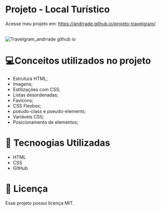 
# Projeto - Local Turístico
Acesse meu projeto em: <a href="https://andrrade.github.io/projeto-travelgram/" target="_blank">https://andrrade.github.io/projeto-travelgram/</a>
<br><br>

![Travelgram_andrrade github io](https://github.com/user-attachments/assets/18dc69cf-8105-4327-84b5-c6f46777ef0a)

# 💻Conceitos utilizados no projeto 
- Estrutura HTML;
- Imagens;
- Estilizações com CSS;
- Listas desordenadas;
- Favicons;
- CSS Flexbox;
- pseudo-class e pseudo-elements;
- Variáveis CSS;
- Posicionamento de elementos;

# 🚀 Tecnoogias Utilizadas

- HTML
- CSS
- GitHub

# 📝 Licença

Esse projeto possui licença MIT.

